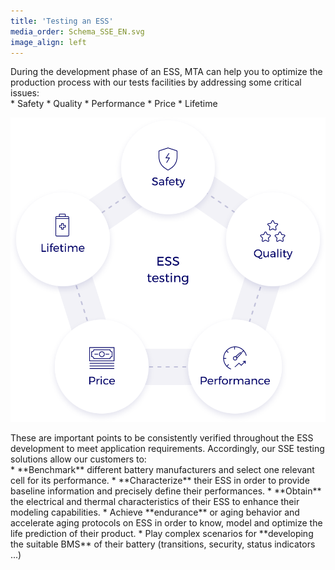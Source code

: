```yaml
---
title: 'Testing an ESS'
media_order: Schema_SSE_EN.svg
image_align: left
---
```


<div mardown=1 class=list-title>
    During the development phase of an ESS, MTA can help you to optimize the production process with our tests facilities by addressing some critical issues:
</div>
* Safety
* Quality
* Performance
* Price
* Lifetime

![](Schema_SSE_EN.svg)

<div mardown=1 class=list-title>
These are important points to be consistently verified throughout the ESS development to meet application requirements. Accordingly, our SSE testing solutions allow our customers to:
 </div>
* **Benchmark** different battery manufacturers and select one relevant cell for its performance.
* **Characterize** their ESS in order to provide baseline information and precisely define their performances.
* **Obtain** the electrical and thermal characteristics of their ESS to enhance their modeling capabilities.
* Achieve **endurance** or aging behavior and accelerate aging protocols on ESS in order to know, model and optimize the life prediction of their product.
* Play complex scenarios for **developing the suitable BMS** of their battery (transitions, security, status indicators ...)

